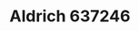 # Aldrich 637246
<a name="material" />
<script type="application/ld+json">

  {
    "@context": "https://schema.org/",
    "@type": "ChemicalSubstance",
    "http://purl.org/dc/terms/conformsTo":
      {
        "@type": "CreativeWork",
        "@id": "https://bioschemas.org/profiles/ChemicalSubstance/0.4-RELEASE/"
      },
    "@id": "https://egonw.github.io/nanowiki/nanowiki366.html#material",
    "name": "Aldrich 637246",
    "sameAs: "http://127.0.0.1/mediawiki/index.php/Special:URIResolver/Aldrich_637246"
  }
</script>

